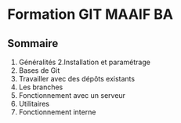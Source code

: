 # Formation GIT MAAIF BA
## Sommaire
1. Généralités
2.Installation et paramétrage
3. Bases de Git
4. Travailler avec des dépôts existants
5. Les branches
6. Fonctionnement avec un serveur
7. Utilitaires
8. Fonctionnement interne